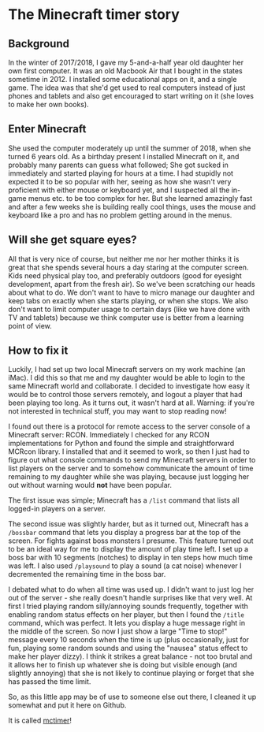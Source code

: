 # The Minecraft timer story



## Background

In the winter of 2017/2018, I gave my 5-and-a-half year old daughter her own first computer. 
It was an old Macbook Air that I bought in the states sometime in 2012. I installed some educational apps on it, 
and a single game. The idea was that she'd get used to real computers instead of just phones and tablets and also 
get encouraged to start writing on it (she loves to make her own books).

## Enter Minecraft

She used the computer moderately up until the summer of 2018, when she turned 6 years old. As a birthday present I 
installed Minecraft on it, and probably many parents can guess what followed; She got sucked in immediately and 
started playing for hours at a time. I had stupidly not expected it to be so popular with her, seeing as how she 
wasn't very proficient with either mouse or keyboard yet, and I suspected all the in-game menus etc. to be too 
complex for her. But she learned amazingly fast and after a few weeks she is building really cool things, uses 
the mouse and keyboard like a pro and has no problem getting around in the menus.

## Will she get square eyes?

All that is very nice of course, but neither me nor her mother thinks it is great that she spends several hours a day
staring at the computer screen. Kids need physical play too, and preferably outdoors (good for eyesight development, 
apart from the fresh air). So we've been scratching our heads about what to do. We don't want to have to micro manage
our daughter and keep tabs on exactly when she starts playing, or when she stops. We also don't want to limit
computer usage to certain days (like we have done with TV and tablets) because we think computer use is better
from a learning point of view.

## How to fix it

Luckily, I had set up two local Minecraft servers on my work machine (an iMac). I did this so that me and my
daughter would be able to login to the same Minecraft world and collaborate. I decided to investigate how easy
it would be to control those servers remotely, and logout a player that had been playing too long. As it turns
out, it wasn't hard at all. Warning: if you're not interested in technical stuff, you may want to stop reading now!

I found out there is a protocol for remote access to the server console of a Minecraft server: RCON.
Immediately I checked for any RCON implementations for Python and found the simple and straightforward
MCRcon library. I installed that and it seemed to work, so then I just had to figure out what console
commands to send my Minecraft servers in order to list players on the server and to somehow
communicate the amount of time remaining to my daughter while she was playing, because just logging her
out without warning would __not__ have been popular.

The first issue was simple; Minecraft has a `/list` command that lists all logged-in players on a server.

The second issue was slightly harder, but as it turned out, Minecraft has a `/bossbar` command that lets
you display a progress bar at the top of the screen. For fights against boss monsters I presume. This 
feature turned out to be an ideal way for me to display the amount of play time left. I set up a boss bar
with 10 segments (notches) to display in ten steps how much time was left. I also used `/playsound` to 
play a sound (a cat noise) whenever I decremented the remaining time in the boss bar.

I debated what to do when all time was used up. I didn't want to just log her out of the server - she really
doesn't handle surprises like that very well. At first I tried playing random silly/annoying sounds
frequently, together with enabling random status effects on her player, but then I found the `/title` command,
which was perfect. It lets you display a huge message right in the middle of the screen. So now I just
show a large "Time to stop!" message every 10 seconds when the time is up (plus occasionally, just for fun, 
playing some random sounds and using the "nausea" status effect to make her player dizzy). I think it
strikes a great balance - not too brutal and it allows her to finish up whatever she is doing but visible
enough (and slightly annoying) that she is not likely to continue playing or forget that she has passed
the time limit.

So, as this little app may be of use to someone else out there, I cleaned it up somewhat and put it here on Github. 

It is called [mctimer](https://github.com/ragnarlonn/mctimer)!
